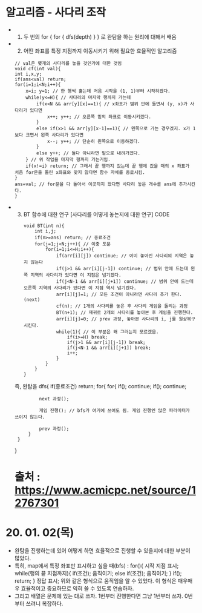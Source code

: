 # 알고리즘 - 사다리 조작
 - 1. 두 번의 for { for { dfs(depth) } } 로 완탐을 하는 원리에 대해서 배움
 - 2. 어떤 좌표를 특정 지점까지 이동시키기 위해 필요한 효율적인 알고리즘
    ```
    // val은 몇개의 사다리를 놓을 것인가에 대한 것임
    void cf(int val){
	int i,x,y;
	if(ans<val) return;
	for(i=1;i<N;i++){
		x=i; y=1; // 한 행씩 훑는데 처음 시작을 (1, 1)부터 시작하겠다.
		while(y<=H){ // 사다리의 마지막 행까지 가는데
			if(x<N && arr[y][x]==1){ // x좌표가 범위 안에 들면서 (y, x)가 사다리가 있다면
				x++; y++; // 오른쪽 밑의 좌표로 이동시키겠다.
			}
			else if(x>1 && arr[y][x-1]==1){ // 왼쪽으로 가는 경우겠지. x가 1보다 크면서 왼쪽 사다리가 있다면
				x--; y++; // 단순히 왼쪽으로 이동하겠다.
			}
			else y++; // 둘다 아니라면 밑으로 내려가겠다.
		} // 위 작업을 마지막 행까지 가는거임.
		if(x!=i) return; // 그래서 끝 행까지 갔는데 끝 행에 갔을 때의 x 좌표가 처음 for문을 돌린 x좌표와 맞지 않다면 함수 자체를 종료시킴.
	}
	ans=val; // for문을 다 돌아서 이곳까지 왔다면 사다리 놓은 개수를 ans에 추가시킨다.
    }
    ```

 - 3. BT 함수에 대한 연구 [사다리를 어떻게 놓는지에 대한 연구]
        CODE
        ```
        void BT(int n){
            int i,j;
            if(n>=ans) return; // 종료조건
            for(j=1;j<N;j++){ // 이중 포문
                for(i=1;i<=H;i++){
                    if(arr[i][j]) continue; // 이미 놓아진 사다리의 지역은 놓지 않는다
                    if(j>1 && arr[i][j-1]) continue; // 범위 안에 드는데 왼쪽 지역의 사다리가 있다면 이 지점은 넘기겠다.
                    if(j<N-1 && arr[i][j+1]) continue; // 범위 안에 드는데 오른쪽 지역의 사다리가 있다면 이 지점 역시 넘기겠다.
                    arr[i][j]=1; // 모든 조건이 아니라면 사다리 추가 한다. (next)
                    cf(n); // 1개의 사다리를 놓은 후 사다리 게임을 돌리는 과정
                    BT(n+1); // 재귀로 2개의 사다리를 놓아본 후 게임을 진행한다.
                    arr[i][j]=0; // prev 과정, 놓아본 사다리의 i, j를 원상복구 시킨다.
                    while(1){ // 이 부분은 왜 그러는지 모르겠음.
                        if(i>=H) break;
                        if(j>1 && arr[i][j-1]) break;
                        if(j<N-1 && arr[i][j+1]) break;
                        i++;
                    }
                }
            }
        }
        ```
    즉, 완탐을 dfs{
        if(종료조건) return;
        for{
            for{
                if(); continue;
                if(); continue;

                next 과정();

                게임 진행(); // bfs가 여기에 쓰여도 됨. 게임 진행엔 많은 파라미터가 쓰이지 않는다.
                
                prev 과정();
            }
        }
    }
    # 출처 : https://www.acmicpc.net/source/12767301
    
# 20. 01. 02(목)
 - 완탐을 진행하는데 있어 어떻게 하면 효율적으로 진행할 수 있을지에 대한 부분이 많았다.
 - 특히, map에서 특정 좌표만 표시하고 싶을 때(bfs)
    : for(){
        시작 지점 표시;
        while(행의 끝 지점까지){
            if(조건);
                움직이기;
            else if(조건);
                움직이기;
        }
        if(); return;
    }
    정답 표시;
    위와 같은 형식으로 움직임을 알 수 있었다.
    이 형식은 매우매우 효율적이고 중요하므로 익혀 쓸 수 있도록 연습하자.
- 그리고 배열은 문제에 있는 대로 쓰자. 1번부터 진행한다면 그냥 1번부터 쓰자. 0번부터 쓰려니 복잡하다.


    